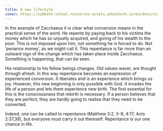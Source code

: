 ```yaml
---
title: A new lifestyle
cover: https://sabbath-school-resources-assets.adventech.io/en/devo/start-into-life/11-beginning-to-live/vZw1679559304125.jpg
---
```


In the example of Zacchaeus it is clear what conversion means in the practical sense of the word. He repents by paying back to his victims the money which he has so unjustly acquired, and giving of his wealth to the poor. This is not imposed upon him, not something he is forced to do. Not ‘penance money’, as we might call it. This repentance is far more than an outward sign of the change which has taken place inside Zacchaeus. Something is happening, that can be seen.

His relationship to his fellow beings changes. Old values waver, are thought through afresh. In this way repentance becomes an expression of experienced conversion. It liberates and is an experience which brings us joy. However, this new beginning is only possible with God. It invades the life of a person and lets them experience new birth. The first essential for this is the consciousness that rebirth is necessary. If a person believes that they are perfect, they are hardly going to realise that they need to be converted.

Indeed, one can be called to repentance (Matthew 3:2, 5-8; 4:17; Acts 2:37,38), but everyone must carry it out themself. Repentance is our one chance in life.